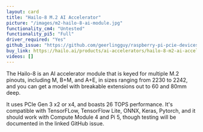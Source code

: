 ```yaml
---
layout: card
title: "Hailo-8 M.2 AI Accelerator"
picture: "/images/m2-hailo-8-ai-module.jpg"
functionality_cm4: "Untested"
functionality_pi5: "Full"
driver_required: "Yes"
github_issue: "https://github.com/geerlingguy/raspberry-pi-pcie-devices/issues/164"
buy_link: https://hailo.ai/products/ai-accelerators/hailo-8-m2-ai-acceleration-module/
videos: []
---
```

The Hailo-8 is an AI accelerator module that is keyed for multiple M.2 pinouts, including M, B+M, and A+E, in sizes ranging from 2230 to 2242, and you can get a model with breakable extensions out to 60 and 80mm deep.

It uses PCIe Gen 3 x2 or x4, and boasts 26 TOPS performance. It's compatible with TensorFLow, TensorFlow Lite, ONNX, Keras, Pytorch, and it should work with Compute Module 4 and Pi 5, though testing will be documented in the linked GitHub issue.
